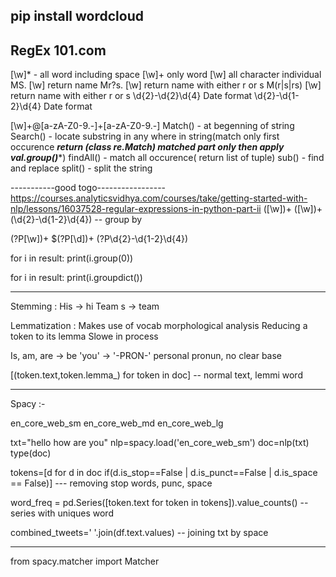pip install wordcloud<br>
----------------
RegEx 101.com
-----------------
[\w]* - all word including space
[\w]+ only word
[\w]  all character individual
MS. [\w] return name
Mr?s. [\w] return name with either r or s
M(r|s|rs) [\w] return name with either r or s 
\d{2}-\d{2}\d{4} Date format
\d{2}-\d{1-2}\d{4} Date format

[\w]+@[a-zA-Z0-9.-]+[a-zA-Z0-9.-]
Match() - at begenning of string
Search() - locate substring in any where in string(match only first occurence *****return (class re.Match) matched part only then apply val.group()******)
findAll() - match all occurence( return list of tuple)
sub() - find and replace
split() - split the string 

-----------good togo-----------------
https://courses.analyticsvidhya.com/courses/take/getting-started-with-nlp/lessons/16037528-regular-expressions-in-python-part-ii
([\w])+ ([\w])+ (\d{2}-\d{1-2}\d{4}) -- group by

(?P<Name>[\w])+ $(?P<amouint>[\d])+ (?P<Date>\d{2}-\d{1-2}\d{4})

for i in result:
	print(i.group(0))
	
for i in result:
	print(i.groupdict())
	
-----------------

Stemming :       His -> hi
Team s -> team


Lemmatization :   	Makes use of vocab morphological analysis
					Reducing a token to its lemma
					Slowe in process
					
Is, am, are -> be
'you' -> '-PRON-' personal pronun, no clear base

[(token.text,token.lemma_) for token in doc] -- normal text, lemmi word

-----------------

Spacy :-

en_core_web_sm
en_core_web_md
en_core_web_lg

txt="hello how are you"
nlp=spacy.load('en_core_web_sm')
doc=nlp(txt)
type(doc)

tokens=[d for d in doc if(d.is_stop==False | d.is_punct==False | d.is_space == False)]  --- removing stop words, punc, space

word_freq = pd.Series([token.text for token in tokens]).value_counts() -- series with uniques word

combined_tweets=' '.join(df.text.values) -- joining txt by space


--------------------

from spacy.matcher import Matcher

